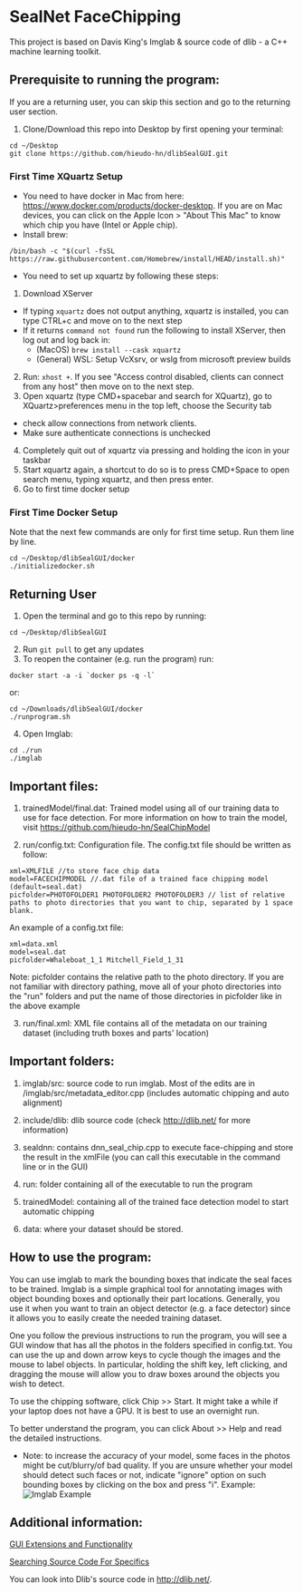 # SealNet FaceChipping 
This project is based on Davis King's Imglab & source code of dlib - a C++ machine learning toolkit.

## Prerequisite to running the program:
If you are a returning user, you can skip this section and go to the returning user section.

1. Clone/Download this repo into Desktop by first opening your terminal:
```
cd ~/Desktop
git clone https://github.com/hieudo-hn/dlibSealGUI.git
```
### First Time XQuartz Setup
* You need to have docker in Mac from here: https://www.docker.com/products/docker-desktop. If you are on Mac devices, you can click on the Apple Icon > "About This Mac" to know which chip you have (Intel or Apple chip).
* Install brew:
```
/bin/bash -c "$(curl -fsSL https://raw.githubusercontent.com/Homebrew/install/HEAD/install.sh)"
```
* You need to set up xquartz by following these steps:
1. Download XServer
  + If typing `xquartz` does not output anything, xquartz is installed, you can type CTRL+c and move on to the next step
  + If it returns `command not found` run the following to install XServer, then log out and log back in:
    + (MacOS) `brew install --cask xquartz`
    + (General) WSL: Setup VcXsrv, or wslg from microsoft preview builds
2. Run: `xhost +`. If you see "Access control disabled, clients can connect from any host" then move on to the next step.
3. Open xquartz (type CMD+spacebar and search for XQuartz), go to XQuartz>preferences menu in the top left, choose the Security tab
  + check allow connections from network clients. 
  + Make sure authenticate connections is unchecked
4. Completely quit out of xquartz via pressing and holding the icon in your taskbar
5. Start xquartz again, a shortcut to do so is to press CMD+Space to open search menu, typing xquartz, and then press enter.
6. Go to first time docker setup

### First Time Docker Setup
Note that the next few commands are only for first time setup. Run them line by line.
```
cd ~/Desktop/dlibSealGUI/docker
./initializedocker.sh
```

## Returning User 
1. Open the terminal and go to this repo by running:
```
cd ~/Desktop/dlibSealGUI
```
2. Run `git pull` to get any updates
3. To reopen the container (e.g. run the program) run:
```
docker start -a -i `docker ps -q -l`
```
or:
``` 
cd ~/Downloads/dlibSealGUI/docker
./runprogram.sh
```
4. Open Imglab:
```
cd ./run
./imglab
```

## Important files:
1. trainedModel/final.dat: Trained model using all of our training data to use for face detection. For more information on how to train the model, visit https://github.com/hieudo-hn/SealChipModel

2. run/config.txt: Configuration file. The config.txt file should be written as follow:
```
xml=XMLFILE //to store face chip data
model=FACECHIPMODEL //.dat file of a trained face chipping model (default=seal.dat)
picfolder=PHOTOFOLDER1 PHOTOFOLDER2 PHOTOFOLDER3 // list of relative paths to photo directories that you want to chip, separated by 1 space blank.
```
An example of a config.txt file:
```
xml=data.xml
model=seal.dat
picfolder=Whaleboat_1_1 Mitchell_Field_1_31
```
Note: picfolder contains the relative path to the photo directory. If you are not familiar with directory pathing, move all of your photo directories into the "run" folders and put the name of those directories in picfolder like in the above example

3. run/final.xml: XML file contains all of the metadata on our training dataset (including truth boxes and parts' location)

## Important folders:
1. imglab/src: source code to run imglab. Most of the edits are in /imglab/src/metadata_editor.cpp (includes automatic chipping and auto alignment)

2. include/dlib: dlib source code (check http://dlib.net/ for more information)

3. sealdnn: contains dnn_seal_chip.cpp to execute face-chipping and store the result in the xmlFile (you can call this executable in the command line or in the GUI)

4. run: folder containing all of the executable to run the program

5. trainedModel: containing all of the trained face detection model to start automatic chipping

6. data: where your dataset should be stored.

## How to use the program:
You can use imglab to mark the bounding boxes that indicate the seal faces to be trained. 
Imglab is a simple graphical tool for annotating images with object bounding
boxes and optionally their part locations.  Generally, you use it when you want
to train an object detector (e.g. a face detector) since it allows you to
easily create the needed training dataset.

One you follow the previous instructions to run the program, you will see a GUI window that has all
the photos in the folders specified in config.txt. You can use the up and down
arrow keys to cycle though the images and the mouse to label objects.  In
particular, holding the shift key, left clicking, and dragging the mouse will
allow you to draw boxes around the objects you wish to detect. 

To use the chipping software, click Chip >> Start. It might take a while if your laptop does not
have a GPU. It is best to use an overnight run.

To better understand the program, you can click About >> Help and read the detailed instructions.

* Note: to increase the accuracy of your model, some faces in the photos might be cut/blurry/of bad quality. If you are unsure 
whether your model should detect such faces or not, indicate "ignore" option on such bounding boxes by clicking on the box and 
press "i". Example:
![Imglab Example](https://ibb.co/sj3pTpQ)

## Additional information:
[GUI Extensions and Functionality](docs/GUI.md)

[Searching Source Code For Specifics](docs/SEARCH.md)

You can look into Dlib's source code in http://dlib.net/. 




